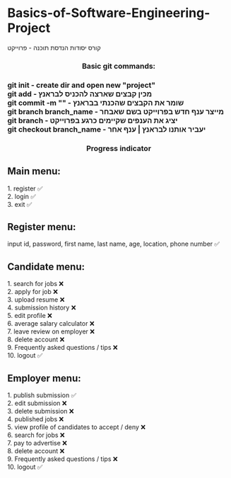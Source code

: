 # Basics-of-Software-Engineering-Project
קורס יסודות הנדסת תוכנה - פרוייקט

<h3 align="center">Basic git commands:<h3>
git init - create dir and open new "project"<br />
git add - מכין קבצים שארצה להכניס לבראנץ<br />
git commit -m "" - שומר את הקבצים שהכנתי בבראנץ<br />
git branch branch_name - מייצר ענף חדש בפרוייקט בשם שאבחר<br />
git branch - יציג את הענפים שקיימים כרגע בפרוייקט<br />
git checkout branch_name - יעביר אותנו לבראנץ | ענף אחר<br />


<h3 align="center">Progress indicator<h3>
<h2 align="left"> Main menu: </h2>
1.	register ✅<br />
2.	login ✅<br />
3.	exit ✅<br />

<h2 align="left"> Register menu: </h2>
input id, password, first name, last name, age, location, phone number ✅<br />

<h2 align="left"> Candidate menu: </h2>
1.	search for jobs ❌<br />
2.	apply for job ❌<br />
3.	upload resume ❌<br />
4.	submission history ❌<br />
5.	edit profile ❌<br />
6.	average salary calculator ❌<br />
7.	leave review on employer ❌<br />
8.	delete account ❌<br />
9.	Frequently asked questions / tips ❌<br />
10.	logout ✅<br />

<h2 align="left"> Employer menu: </h2>
1.	publish submission ✅<br />
2.	edit submission ❌<br />
3.	delete submission ❌<br />
4.	published jobs ❌<br />
5.	view profile of candidates to accept / deny ❌<br />
6.	search for jobs ❌<br />
7.	pay to advertise ❌<br />
8.	delete account ❌<br />
9.	Frequently asked questions / tips ❌<br />
10.	logout ✅<br />
